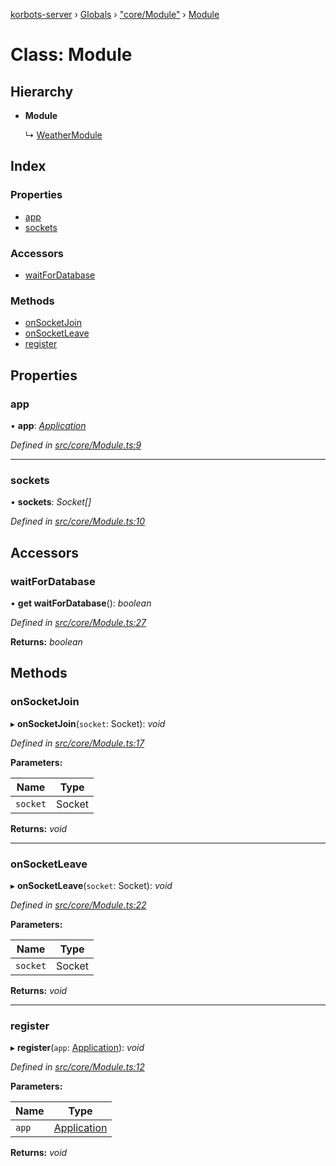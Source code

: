 [korbots-server](../README.md) › [Globals](../globals.md) › ["core/Module"](../modules/_core_module_.md) › [Module](_core_module_.module.md)

# Class: Module

## Hierarchy

* **Module**

  ↳ [WeatherModule](_modules_weathermodule_.weathermodule.md)

## Index

### Properties

* [app](_core_module_.module.md#app)
* [sockets](_core_module_.module.md#sockets)

### Accessors

* [waitForDatabase](_core_module_.module.md#waitfordatabase)

### Methods

* [onSocketJoin](_core_module_.module.md#onsocketjoin)
* [onSocketLeave](_core_module_.module.md#onsocketleave)
* [register](_core_module_.module.md#register)

## Properties

###  app

• **app**: *[Application](_core_application_.application.md)*

*Defined in [src/core/Module.ts:9](https://github.com/Xisabla/Korbots/blob/934e198/server/src/core/Module.ts#L9)*

___

###  sockets

• **sockets**: *Socket[]*

*Defined in [src/core/Module.ts:10](https://github.com/Xisabla/Korbots/blob/934e198/server/src/core/Module.ts#L10)*

## Accessors

###  waitForDatabase

• **get waitForDatabase**(): *boolean*

*Defined in [src/core/Module.ts:27](https://github.com/Xisabla/Korbots/blob/934e198/server/src/core/Module.ts#L27)*

**Returns:** *boolean*

## Methods

###  onSocketJoin

▸ **onSocketJoin**(`socket`: Socket): *void*

*Defined in [src/core/Module.ts:17](https://github.com/Xisabla/Korbots/blob/934e198/server/src/core/Module.ts#L17)*

**Parameters:**

Name | Type |
------ | ------ |
`socket` | Socket |

**Returns:** *void*

___

###  onSocketLeave

▸ **onSocketLeave**(`socket`: Socket): *void*

*Defined in [src/core/Module.ts:22](https://github.com/Xisabla/Korbots/blob/934e198/server/src/core/Module.ts#L22)*

**Parameters:**

Name | Type |
------ | ------ |
`socket` | Socket |

**Returns:** *void*

___

###  register

▸ **register**(`app`: [Application](_core_application_.application.md)): *void*

*Defined in [src/core/Module.ts:12](https://github.com/Xisabla/Korbots/blob/934e198/server/src/core/Module.ts#L12)*

**Parameters:**

Name | Type |
------ | ------ |
`app` | [Application](_core_application_.application.md) |

**Returns:** *void*
